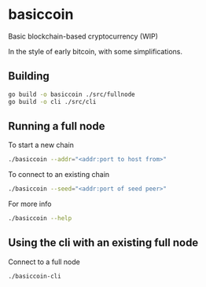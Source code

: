 # basiccoin
Basic blockchain-based cryptocurrency (WIP)

In the style of early bitcoin, with some simplifications.

## Building

```bash
go build -o basiccoin ./src/fullnode
go build -o cli ./src/cli
```

## Running a full node

To start a new chain
```bash
./basiccoin --addr="<addr:port to host from>"
```

To connect to an existing chain
```bash
./basiccoin --seed="<addr:port of seed peer>"
```

For more info
```bash
./basiccoin --help
```

## Using the cli with an existing full node

Connect to a full node
```bash
./basiccoin-cli
```
